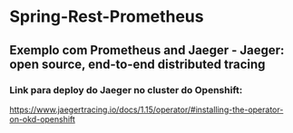 # Spring-Rest-Prometheus

## Exemplo com Prometheus and Jaeger  - Jaeger: open source, end-to-end distributed tracing

### Link para deploy do Jaeger no cluster do Openshift:
https://www.jaegertracing.io/docs/1.15/operator/#installing-the-operator-on-okd-openshift






